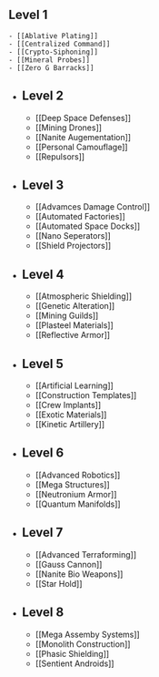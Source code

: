 ## Level 1
	- [[Ablative Plating]]
	- [[Centralized Command]]
	- [[Crypto-Siphoning]]
	- [[Mineral Probes]]
	- [[Zero G Barracks]]
- ## Level 2
	- [[Deep Space Defenses]]
	- [[Mining Drones]]
	- [[Nanite Augementation]]
	- [[Personal Camouflage]]
	- [[Repulsors]]
- ## Level 3
	- [[Advamces Damage Control]]
	- [[Automated Factories]]
	- [[Automated Space Docks]]
	- [[Nano Seperators]]
	- [[Shield Projectors]]
- ## Level 4
	- [[Atmospheric Shielding]]
	- [[Genetic Alteration]]
	- [[Mining Guilds]]
	- [[Plasteel Materials]]
	- [[Reflective Armor]]
- ## Level 5
	- [[Artificial Learning]]
	- [[Construction Templates]]
	- [[Crew Implants]]
	- [[Exotic Materials]]
	- [[Kinetic Artillery]]
- ## Level 6
	- [[Advanced Robotics]]
	- [[Mega Structures]]
	- [[Neutronium Armor]]
	- [[Quantum Manifolds]]
- ## Level 7
	- [[Advanced Terraforming]]
	- [[Gauss Cannon]]
	- [[Nanite Bio Weapons]]
	- [[Star Hold]]
- ## Level 8
	- [[Mega Assemby Systems]]
	- [[Monolith Construction]]
	- [[Phasic Shielding]]
	- [[Sentient Androids]]
